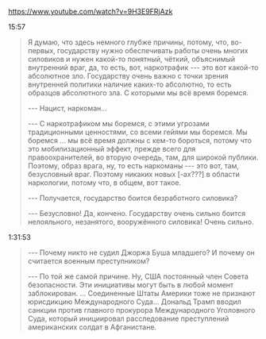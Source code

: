 
https://www.youtube.com/watch?v=9H3E9FRjAzk

15:57

> Я думаю, что здесь немного глубже причины, потому, что, во-первых, государству нужно обеспечивать работы очень многих силовиков и нужен какой-то понятный, чёткий, объяснимый внутренний враг, да, то есть, вот, наркотрафик --- это вот какой-то абсолютное зло.  Государству очень важно с точки зрения внутренней политики наличие каких-то абсолютно, то есть образцов абсолютного зла.  С которыми мы всё время боремся.
>
> --- Нацист, наркоман...
>
> --- С наркотрафиком мы боремся, с этими угрозами традиционными ценностями, со всеми гейями мы боремся.  Мы боремся ... мы всё время должны с кем-то бороться, потому что это мобилизационный эффект, прежде всего для правоохранителей, во вторую очередь, там, для широкой публики.  Поэтому, образ врага, ну, то есть наркоманы --- это вот, там, безусловный враг.  Поэтому никаких новых [-ах???] в области наркологии, потому что, в общем, вот такое.
>
> --- Получается, государство боится безработного силовика?
>
> --- Безусловно!  Да, кончено.  Государству очень сильно боится нелояльного, незанятого, вооружённого силовика!  Очень сильно.

1:31:53

> --- Почему никто не судил Джоржа Буша младшего?  И почему он считается военным преступником?
>
> --- По той же самой причине.  Ну, США постоянный член Совета безопасности.  Эти инициативы могут быть в любой момент заблокирован. ... Соединенные Штаты Америки тоже не признают юрисдикцию Mеждународного Суда... Дональд Трамп вводил санкции против главного прокурора  Международного Уголовного Суда, который инициировал расследование преступлений американских солдат в Афганистане.
